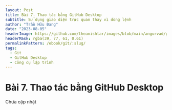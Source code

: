 ```yaml
---
layout: Post
title: Bài 7. Thao tác bằng GitHub Desktop
subtitle: Sử dụng giao diện trực quan thay vì dòng lệnh
author: "Trần Hữu Đang"
date: "2023-08-05"
headerImage: https://github.com/theanishtar/images/blob/main/angurvad/github/session7/commit-good.png?raw=true
headerMask: rgba(39, 77, 61, 0.61)
permalinkPattern: /ebook/git/:slug/
tags:
  - Git
  - GitHub Desktop
  - Công cụ lập trình
---
```



# Bài 7. Thao tác bằng GitHub Desktop

Chưa cập nhật
